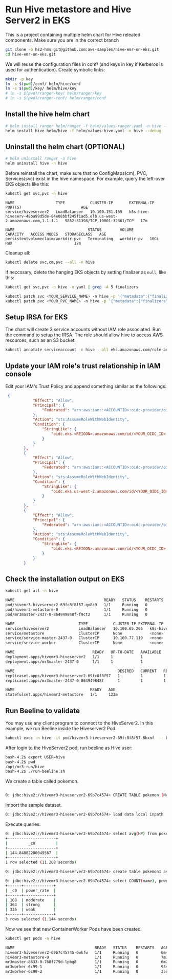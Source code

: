 # Run Hive metastore and Hive Server2 in EKS

This is a project containing multiple helm chart for Hive releated components.
Make sure you are in the correct branch

```bash
git clone -b hs2-hms git@github.com:aws-samples/hive-emr-on-eks.git
cd hive-emr-on-eks.git
```

We will reuse the configuration files in conf/ (and keys in key if Kerberos is used for authentication). 
Create symbolic links:
```bash
mkdir -p key
ln -s $(pwd)/conf/ helm/hive/conf
ln -s $(pwd)/key/ helm/hive/key
# ln -s $(pwd)/ranger-key/ helm/ranger/key
# ln -s $(pwd)/ranger-conf/ helm/ranger/conf
```
## Install the hive helm chart

```bash
# helm install ranger helm/ranger -f helm/values-ranger.yaml -n hive --create-namespace --debug
helm install hive helm/hive -f helm/values-hive.yaml -n hive --debug
```

## Uninstall the helm chart (OPTIONAL)

```bash
# helm uninstall ranger -n hive
helm uninstall hive -n hive
```

Before reinstall the chart, make sure that no ConfigMaps(cm), PVC, Services(svc) exist in the hive namespace. For example, query the left-over EKS objects like this:

```bash
kubectl get svc,pvc -n hive
```
```
NAME                  TYPE           CLUSTER-IP       EXTERNAL-IP                                                                         PORT(S)                          AGE
service/hiveserver2   LoadBalancer   10.100.151.165   k8s-hive-hiveserv-48ba99d5de-84e08bbf245f1ad5.elb.us-west-2.amazonaws.com,1.1.1.1   9852:31398/TCP,10001:32361/TCP   17m

NAME                                STATUS        VOLUME       CAPACITY   ACCESS MODES   STORAGECLASS   AGE
persistentvolumeclaim/workdir-pvc   Terminating   workdir-pv   10Gi       RWX                           17m
```

Cleanup all:
```bash
kubectl delete svc,cm,pvc --all -n hive

```
If neccssary, delete the hanging EKS objects by setting finalizer as `null`, like this:
```bash
kubectl get svc,pvc -n hive -o yaml | grep -A 5 finalizers

kubectl patch svc <YOUR_SERVICE_NAME> -n hive -p '{"metadata":{"finalizers":[]}}' --type=merge
kubectl patch pvc <YOUR_PVC_NAME> -n hive -p '{"metadata":{"finalizers":[]}}' --type=merge
```

## Setup IRSA for EKS

The chart will create 3 service accounts without IAM role associated. Run the command to setup the IRSA. The role should allow hive to access AWS resources, such as an S3 bucket:
```bash
kubectl annotate serviceaccount -n hive --all eks.amazonaws.com/role-arn=arn:aws:iam::<ACCOUNTID>:role/<YOUR_IAM_ROLE_NAME>
```

## Update your IAM role's trust relationship in IAM console

Edit your IAM's Trust Policy and append something similar as the followings:

```json
 {
            "Effect": "Allow",
            "Principal": {
                "Federated": "arn:aws:iam::<ACCOUNTID>:oidc-provider/oidc.eks.<REIGON>.amazonaws.com/id/<YOUR_OIDC_ID>"
            },
            "Action": "sts:AssumeRoleWithWebIdentity",
            "Condition": {
                "StringLike": {
                    "oidc.eks.<REIGON>.amazonaws.com/id/<YOUR_OIDC_ID>:sub": "system:serviceaccount:hive:hive-service-account"
                }
            }
        },
        {
            "Effect": "Allow",
            "Principal": {
                "Federated": "arn:aws:iam::<ACCOUNTID>:oidc-provider/oidc.eks.<REIGON>.amazonaws.com/id/<YOUR_OIDC_ID>"
            },
            "Action": "sts:AssumeRoleWithWebIdentity",
            "Condition": {
                "StringLike": {
                    "oidc.eks.us-west-2.amazonaws.com/id/<YOUR_OIDC_ID>:sub": "system:serviceaccount:hive:master-service-account"
                }
            }
        },
        {
            "Effect": "Allow",
            "Principal": {
                "Federated": "arn:aws:iam::<ACCOUNTID>:oidc-provider/oidc.eks.<REIGON>.amazonaws.com/id/<YOUR_OIDC_ID>"
            },
            "Action": "sts:AssumeRoleWithWebIdentity",
            "Condition": {
                "StringLike": {
                    "oidc.eks.<REIGON>.amazonaws.com/id/<YOUR_OIDC_ID>:sub": "system:serviceaccount:hive:worker-service-account"
                }
            }
        }
```

## Check the installation output on EKS

```bash
kubectl get all -n hive
```
```bash
NAME                                       READY   STATUS    RESTARTS   AGE
pod/hivemr3-hiveserver2-69fc8f8f57-qx8c9   1/1     Running   0          84m
pod/hivemr3-metastore-0                    1/1     Running   0          123m
pod/mr3master-2437-0-864949848f-f9ct2      1/1     Running   0          86m

NAME                            TYPE           CLUSTER-IP EXTERNAL-IP                                                                         PORT(S)                          AGE
service/hiveserver2             LoadBalancer   10.100.65.205   k8s-hive-hiveserv-xxx.elb.REGION.amazonaws.com,1.1.1.1   9852:31576/TCP,10001:30457/TCP   123m
service/metastore               ClusterIP      None            <none>                                                                              9850/TCP                         123m
service/service-master-2437-0   ClusterIP      10.100.77.119   <none>                                                                              80/TCP,9890/TCP                  96m
service/service-worker          ClusterIP      None            <none>                                                                              <none>                           96m

NAME                                  READY   UP-TO-DATE   AVAILABLE   AGE
deployment.apps/hivemr3-hiveserver2   1/1     1            1           123m
deployment.apps/mr3master-2437-0      1/1     1            1           96m

NAME                                             DESIRED   CURRENT   READY   AGE
replicaset.apps/hivemr3-hiveserver2-69fc8f8f57   1         1         1       123m
replicaset.apps/mr3master-2437-0-864949848f      1         1         1       96m

NAME                                 READY   AGE
statefulset.apps/hivemr3-metastore   1/1     123m
```

## Run Beeline to validate

You may use any client program to connect to the HiveServer2. In this example, we run Beeline inside the Hiveserver2 Pod.

```bash
kubectl exec -n hive -it pod/hivemr3-hiveserver2-69fc8f8f57-6hxnf  -- bash
```
After login to the HiveServer2 pod, run beeline as Hive user:
```bash
bash-4.2$ export USER=hive
bash-4.2$ pwd
/opt/mr3-run/hive
bash-4.2$ ./run-beeline.sh
```
We create a table called pokemon.
```bash

0: jdbc:hive2://hivemr3-hiveserver2-69b7c4574> CREATE TABLE pokemon (Number Int,Name String,Type1 String,Type2 String,Total Int,HP Int,Attack Int,Defense Int,Sp_Atk Int,Sp_Def Int,Speed Int) row format delimited fields terminated BY ',' lines terminated BY '\n' tblproperties("skip.header.line.count"="1");
```
Import the sample dataset.
```bash
0: jdbc:hive2://hivemr3-hiveserver2-69b7c4574> load data local inpath '/opt/mr3-run/work-dir/pokemon.csv' INTO table pokemon;
```
Execute queries.
```bash
0: jdbc:hive2://hivemr3-hiveserver2-69b7c4574> select avg(HP) from pokemon;
+---------------------+
|         _c0         |
+---------------------+
| 144.84882280049567  |
+---------------------+
1 row selected (11.288 seconds)

0: jdbc:hive2://hivemr3-hiveserver2-69b7c4574> create table pokemon1 as select *, IF(HP>160.0,'strong',IF(HP>140.0,'moderate','weak')) AS power_rate from pokemon;

0: jdbc:hive2://hivemr3-hiveserver2-69b7c4574> select COUNT(name), power_rate from pokemon1 group by power_rate;
+------+-------------+
| _c0  | power_rate  |
+------+-------------+
| 108  | moderate    |
| 363  | strong      |
| 336  | weak        |
+------+-------------+
3 rows selected (1.144 seconds)
```
Now we see that new ContainerWorker Pods have been created.
```bash
kubectl get pods -n hive

NAME                                   READY   STATUS    RESTARTS   AGE
hivemr3-hiveserver2-69b7c45745-6wkfw   1/1     Running   0          6m45s
hivemr3-metastore-0                    1/1     Running   0          7m11s
mr3master-8633-0-768f779d-lpbq8        1/1     Running   0          6m27s
mr3worker-6c99-1                       1/1     Running   0          93s
mr3worker-6c99-2                       1/1     Running   0          35s
```
